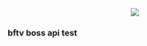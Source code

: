 <p align="center"><img src="https://laravel.com/assets/img/components/logo-laravel.svg"></p>

### bftv boss api test
